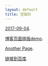 ```yaml
---
layout: default
title: 空指针
---
```



[2017-09-04](posts/another-page.md).


[博客页面排版demo](demo.md).


[Another Page](another-page.md).


[链接到百度](https://www.baidu.com "百度").


